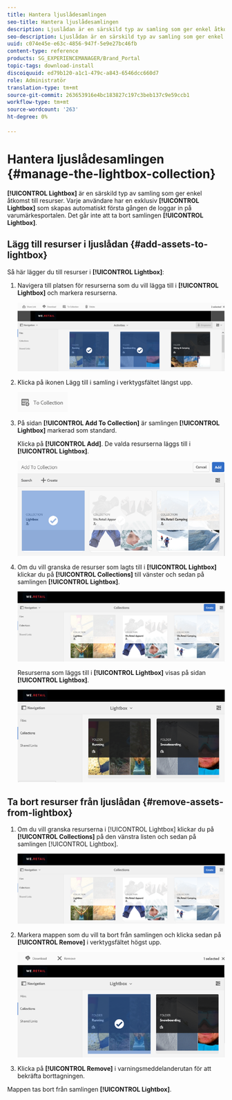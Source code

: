 ```yaml
---
title: Hantera ljuslådesamlingen
seo-title: Hantera ljuslådesamlingen
description: Ljuslådan är en särskild typ av samling som ger enkel åtkomst till resurser. Varje användare har en exklusiv ljuslåda som skapas automatiskt första gången de loggar in på varumärkesportalen. Ljuslådesamlingen kan inte tas bort.
seo-description: Ljuslådan är en särskild typ av samling som ger enkel åtkomst till resurser. Varje användare har en exklusiv ljuslåda som skapas automatiskt första gången de loggar in på varumärkesportalen. Ljuslådesamlingen kan inte tas bort.
uuid: c074e45e-e63c-4856-947f-5e9e27bc46fb
content-type: reference
products: SG_EXPERIENCEMANAGER/Brand_Portal
topic-tags: download-install
discoiquuid: ed79b120-a1c1-479c-a843-6546dcc660d7
role: Administratör
translation-type: tm+mt
source-git-commit: 263653916e4bc183827c197c3beb137c9e59ccb1
workflow-type: tm+mt
source-wordcount: '263'
ht-degree: 0%

---
```



# Hantera ljuslådesamlingen {#manage-the-lightbox-collection}

**[!UICONTROL Lightbox]** är en särskild typ av samling som ger enkel åtkomst till resurser. Varje användare har en exklusiv **[!UICONTROL Lightbox]** som skapas automatiskt första gången de loggar in på varumärkesportalen. Det går inte att ta bort samlingen **[!UICONTROL Lightbox]**.

## Lägg till resurser i ljuslådan {#add-assets-to-lightbox}

Så här lägger du till resurser i **[!UICONTROL Lightbox]**:

1. Navigera till platsen för resurserna som du vill lägga till i **[!UICONTROL Lightbox]** och markera resurserna.

   ![](assets/link_sharing_assetselection.png)

1. Klicka på ikonen Lägg till i samling i verktygsfältet längst upp.

   ![](assets/add_to_collection.png)

1. På sidan **[!UICONTROL Add To Collection]** är samlingen **[!UICONTROL Lightbox]** markerad som standard.

   Klicka på **[!UICONTROL Add]**. De valda resurserna läggs till i **[!UICONTROL Lightbox]**.

   ![](assets/add_to_collectionlightbox.png)

1. Om du vill granska de resurser som lagts till i **[!UICONTROL Lightbox]** klickar du på **[!UICONTROL Collections]** till vänster och sedan på samlingen **[!UICONTROL Lightbox]**.

   ![](assets/collections_lightbox.png)

   Resurserna som läggs till i **[!UICONTROL Lightbox]** visas på sidan **[!UICONTROL Lightbox]**.

   ![](assets/added_to_collectionlightbox.png)

## Ta bort resurser från ljuslådan {#remove-assets-from-lightbox}

1. Om du vill granska resurserna i [!UICONTROL Lightbox] klickar du på **[!UICONTROL Collections]** på den vänstra listen och sedan på samlingen [!UICONTROL Lightbox].

   ![](assets/collections_lightbox-1.png)

1. Markera mappen som du vill ta bort från samlingen och klicka sedan på **[!UICONTROL Remove]** i verktygsfältet högst upp.

   ![](assets/collections_lightboxdelete.png)

1. Klicka på **[!UICONTROL Remove]** i varningsmeddelanderutan för att bekräfta borttagningen.

Mappen tas bort från samlingen **[!UICONTROL Lightbox]**.
